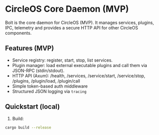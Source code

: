 # CircleOS Core Daemon (MVP)

Bolt is the core daemon for CircleOS (MVP). It manages services, plugins, IPC, telemetry and provides a secure HTTP API for other CircleOS components.

## Features (MVP)
- Service registry: register, start, stop, list services.
- Plugin manager: load external executable plugins and call them via JSON-RPC (stdin/stdout).
- HTTP API (Axum): /health, /services, /service/start, /service/stop, /plugins, /plugin/load, /plugin/call
- Simple token-based auth middleware
- Structured JSON logging via `tracing`

## Quickstart (local)
1. Build:
```bash
cargo build --release
